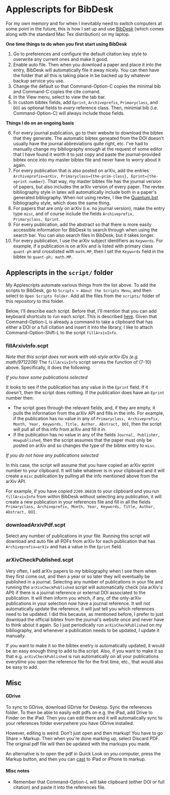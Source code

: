 # Applescripts for BibDesk

For my own memory and for when I inevitably need to switch computers at some point in the future, this is how I set up and use [BibDesk](https://bibdesk.sourceforge.io) (which comes along with the standard Mac Tex distribution) on my laptop. 


**One time things to do when you first start using BibDesk**

1. Go to preferences and configure the default citation key style to overwrite any current ones and make it good.
2. Enable auto file. Then when you download a paper and place it into the entry, BibDesk will automatically file it away nicely. You can then have the folder that all this is taking place in be backed up by whatever backup service you use.
3. Change the default so that Command-Option-C copies the minimal bib and Command-C copies the cite comand.
4. In the View menu, select to view the tab bar.
5. In custom bibtex fields, add `Eprint`, `Archiveprefix`, `Primaryclass`, and `DOI` as optional fields to *every* reference class. Then, minimial bib (i.e. Command-Option-C) will always include those fields.

**Things I do on an ongoing basis**

6. For every journal publication, go to their website to download the bibtex that they generate. The automatic bibtex geneated from the DOI doesn't usually have the journal abbreviations quite right, etc. I've had to manually change my bibliography enough at the request of some editor that I have found it worth it to just copy and paste the journal-provided bibtex once into my master bibtex file and never have to worry about it again.
7. For every publication that is also posted on arXiv, add the entries `Archiveprefix=arXiv, Primaryclass={the-prim-class}, Eprint={the-eprint-number}`. That way, my master bibtex file has the journal version of papers, but also includes the arXiv version of every paper. The revtex bibliography style in latex will automatically include both in a paper's generated biblography. When not using revtex, I like the [Quantum.bst](https://github.com/quantum-journal/quantum-journal/blob/master/quantum.bst) bibliography style, which does the same thing.
8. For papers that are *only* on arXiv (i.e. no journal version), make the entry type `misc`, and of course include the fields `Archiveprefix, Primaryclass, Eprint`.
9. For every publication, add the abstract so that there is more easily accessible information for BibDesk to search through when using the search bar. You can also search files in BibDesk, but it takes longer.
10. For every publication, I use the arXiv subject identifiers as `Keywords`. For example, if a publication is on arXiv and is listed with primary class `quant-ph` and crosslisted with `math.MP`, then I set the `Keywords` field in the bibtex to `quant-ph; math.MP`.


## Applescripts in the `script/` folder

My Applescripts automate various things from the list above. To add the scripts to BibDesk, go to `Scripts > About the Scripts Menu`, and then select to `Open Scripts Folder`. Add all the files from the `scripts/` folder of this repository to this folder. 

Below, I'll describe each script.
Before that, I'll mention that you can add keyboard shortcuts to run each script. This is described [here](https://support.apple.com/guide/mac-help/create-keyboard-shortcuts-for-apps-mchlp2271/mac). Given that Command-Option-L is already a command to take a clipboard that has either a DOI or a full citation and insert it into the library, I like to attach Command-Option-Shift-L to the script `fillArxivInfo`.


### fillArxivInfo.scpt

*Note that this script does not work with old-style arXiv IDs (e.g. math/9712206)*
The `fillArxivInfo` script serves the function of (7-10) above. Specifically, it does the following.

*If you have some publications selected*

It looks to see if the publication has any value in the `Eprint` field. If it doesn't, then the script does nothing.
If the publication does have an `Eprint` number then: 

- The script goes through the relevant fields, and, if they are empty, it pulls the information from the arXiv API and fills in the info. For example, if the publication has no value in any of `Primaryclass, Archiveprefix, Month, Year, Keywords, Title, Author, Abstract, DOI`, then the script will pull all of this info from arXiv and fill it in.
- If the publication has no value in any of the fields `Journal, Publisher, Howpublished`, then the script assumes that the paper must only be posted on arXiv and so changes the type of the bibtex entry to `misc`.

*If you do not have any publications selected*

In this case, the script will assume that you have copied an arXiv eprint number to your clipboard. It will take whatever is in your clipboard and it will create a `misc` publication by pulling all the info mentioned above from the arXiv API.

For example, if you have copied `2209.06838` to your clipboard and you run `fillArxivInfo` from within BibDesk without selecting any publication, it will create a new publication in your references file and fill in all the fields `Primaryclass, Archiveprefix, Month, Year, Keywords, Title, Author, Abstract, DOI`.


### downloadArxivPdf.scpt

Select any number of publications in your file. Running this script will download and auto file all PDFs from arXiv for each publication that has `Archiveprefix=arXiv` and has a value in the `Eprint` field.

### arXivCheckPublished.scpt

Very often, I add arXiv papers to my bibliography when I see them when they first come out, and then a year or so later they will eventually be published in a journal. Selecting any number of publications in your file and running the `arXivCheckPublished` script will automatically check (via arXiv's API) if there is a journal reference or external DOI associated to the publication. It will then inform you which, if any, of the only-arXiv publications in your selection now have a journal reference. It will not automatically update the reference, it will just tell you which references need to be updated. I did this because, as mentioned before, I prefer to just download the official bibtex from the journal's website once and never have to think about it again. So I just periodically run `arXivCheckPublished` on my bibliography, and whenever a publication needs to be updated, I update it manually. 

If you want to make it so the bibtex enetry *is* automatically updated, it would be an easy enough thing to add to the script. Also, if you want to make it so that e.g. `arXivCheckPublished` is run automatically on all your publications everytime you open the reference file for the first time, etc., that would also be easy to add.



## Misc

#### GDrive

To sync to GDrive, download GDrive for Desktop. Sync the references folder.
To then be able to easily edit pdfs on e.g. the iPad, add Drive to Finder on the iPad. 
Then you can edit there and it will automatically sync to your references folder everywhere you have GDrive installed.

However, editing is weird. Don't just open and then markup! You have to go Share > Markup. Then when you're done marking up, select Discard PDF. The original pdf file will then be updated with the markups you made.

An alternative is to open the pdf in Quick Look on you computer, press the Markup button, and then you can [cast](https://apple.stackexchange.com/questions/395595/continuity-markup-now-showing-in-preview) to iPad or iPhone to markup.


#### Misc notes

- Remember that Command-Option-L will take clipboard (either DOI or full citation) and paste it into the references file.
